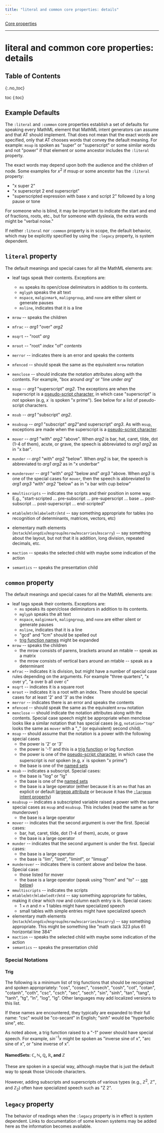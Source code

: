 ```yaml
---
title: "literal and common core properties: details"
---
```


[Core properties](intent-core-properties)

------

# literal and common core properties: details


<nav id="toc" markdown="1">

## Table of Contents
{:.no_toc}

* toc
{:toc}

</nav>

## Example Defaults

The `:literal` and `:common` core properties establish a set of defaults for speaking every MathML element that MathML intent generators can assume and that AT should implement. That does not mean that the exact words are specified, only that AT chooses words that convey the default meaning. For example: `msup` is spoken as "super" or "superscript" or some similar words and not "power" if that element or some ancestor includes the `:literal` property.

The exact words may depend upon both the audience and the children of node. Some examples for $x^2$ if msup or some ancestor has the `:literal` property:

* "x super 2"
* "x superscript 2 end superscript"
* "superscripted expression with base x and script 2" followed by a long pause or tone

For someone who is blind, it may be important to indicate the start and end of fractions, roots, etc., but for someone with dyslexia, the extra words might be "verbal noise."

If neither `:literal` nor `:common` property is in scope, the default
behavior, which may be explicitly specified by using the `:legacy`
property, is system dependent.


## `literal` property

The default meanings and special cases for all the MathML elements are:


* leaf tags speak their contents. Exceptions are:
  * `ms` speaks its open/close deliminators in addition to its contents.
  * `mglyph` speaks the alt text
  * `mspace`, `malginmark`, `maligngroup`, and `none` are either silent or generate pauses
  * `msline`, indicates that it is a line

* `mrow` -- speaks the children
* `mfrac` -- _arg1_ "over" _arg2_
* `msqrt` -- "root" _arg_
* `mroot` -- "root" _index_ "of" _contents_
* `merror` -- indicates there is an error and speaks the contents
* `mfenced` -- should speak the same as the equivalent `mrow` notation
* `menclose` -- should indicate the notation attributes along with the contents. For example, "box around _arg_" or "line under _arg_"
* `msup` -- _arg1_ "superscript" _arg2_. The exceptions are when the superscript is a [pseudo-script character](https://w3c.github.io/mathml/#chars_pseudo-scripts), in which case "superscript" is _not_ spoken (e.g, $x^\prime$ is spoken "x prime"). See below for a list of pseudo-script characters.
* `msub` -- _arg1_ "subscript" _arg2_.
* `msubsup` -- _arg1_ "subscript" _arg2_"and superscript" _arg3_. As with `msup`, exceptions are made when the superscript is a [pseudo-script character](https://w3c.github.io/mathml/#chars_pseudo-scripts).

* `mover` -- _arg1_ "with" _arg2_ "above". When _arg2_ is bar, hat, caret, tilde, dot (1-4 of them), acute, or grave, the speech is abbreviated to _arg1_ _arg2_ as in "x bar".
* `munder` -- _arg1_ "with" _arg2_ "below". When _arg2_ is bar, the speech is abbreviated to _arg1_ _arg2_ as in "x underbar"
* `munderover` -- _arg1_ "with" _arg2_ "below and" _arg3_ "above. When _arg3_ is one of the special cases for `mover`, then the speech is abbreviated to _arg1_ _arg3_ "with" _arg2_ "below" as in "x bar with cup below"
* `mmultiscripts` --  indicates the scripts and their position in some way. E.g., "start-scripted ... pre-subscript ... pre-superscript ... base ... post-subscript ... post-superscript ...  end-scripted"
* `mtable`/`mtr`/`mlabeledtr`/`mtd` -- say something appropriate for tables (no recognition of determinants, matrices, vectors, etc)
* elementary math elements (`mstack`/`mlongdiv`/`msgroup`/`msrow`/`mscarries`/`mscarry`) -- say something about the layout, but not that it is addition, long division, repeated decimals, etc.
* `maction` -- speaks the selected child with maybe some indication of the action
* `semantics` -- speaks the presentation child

## `common` property

The default meanings and special cases for all the MathML elements are:

* leaf tags speak their contents. Exceptions are:
  * `ms` speaks its open/close deliminators in addition to its contents.
  * `mglyph` speaks the alt text
  * `mspace`, `malginmark`, `maligngroup`, and `none` are either silent or generate pauses
  * `msline`, indicates that it is a line
  * "gcd" and "lcm" should be spelled out
  * [trig function names](#trig) might be expanded
* `mrow` -- speaks the children
  * the mrow consists of parens, brackets around an mtable -- speak as a matrix
  * the mrow consists of vertical bars around an mtable -- speak as a determinant
* `mfrac` -- indicates it is division, but might have a number of special case rules depending on the arguments. For example "three quarters", "x over y", "a over b all over c"
* `msqrt` -- indicates it is a square root
* `mroot` -- indicates it is a root with an index. There should be special cases for at least '2' and '3' as the index
* `merror` -- indicates there is an error and speaks the contents
* `mfenced` -- should speak the same as the equivalent `mrow` notation
* `menclose` -- should indicate the notation attributes along with the contents. Special case speech might be appropriate when menclose looks like a similar notation that has special cases (e.g, `notation="top"` looks the same as `mover` with a "_" (or equivalent) second child).
* `msup` -- should assume that the notation is a power with the following special cases
  * the power is '2' or '3'
  * the power is '-1' and this is a [trig function](#trig) or log function
  * the power is one of the [pseudo-script character](https://w3c.github.io/mathml/#chars_pseudo-scripts), in which case the superscript is _not_ spoken (e.g, $x^\prime$ is spoken "x prime")
  * the base is one of the [named sets](#namedsets-ℂ-ℕ-ℚ-ℝ-and-ℤ)
* `msub` -- indicates a subscript. Special cases:
  * the base is "log" or "lg"
  * the base is one of the [named sets](#namedsets-ℂ-ℕ-ℚ-ℝ-and-ℤ)
  * the base is a large operator (either because it is an `mo` that has an explicit or default [largeop attribute](https://w3c.github.io/mathml/#presm_mo_dict_attrs) or because it has the [`:largeop` intent property](https://w3c.github.io/mathml-docs/intent-core-properties/#prop-largeop))
* `msubsup` -- indicates a subscripted variable raised a power with the same special cases as `msup` and `msubsup`. This includes (read the same as for munderover) 
  * the base is a large operator
* `mover` -- indicates that the second argument is over the first.
Special cases:
  * bar, hat, caret, tilde, dot (1-4 of them), acute, or grave
  * the base is a large operator
* `munder` -- indicates that the second argument is under the first. Special cases:
  * the base is a large operator
  * the base is "lim",  "limit", "liminf", or "limsup"
* `munderover` -- indicates there is content above and below the base. Special case:
  * those listed for mover
  * the base is a large operator (speak using "from" and "to" -- [see below](#large-operators))
* `mmultiscripts` --  indicates the scripts
* `mtable`/`mtr`/`mlabeledtr`/`mtd` -- say something appropriate for tables, making it clear which row and column each entry is in. Special cases:
  * $1 \times n$ and $n \times 1$  tables might have specialized speech
  * small tables with simple entries might have specialized speech
* elementary math elements (`mstack`/`mlongdiv`/`msgroup`/`msrow`/`mscarries`/`mscarry`) -- say something appropriate. This might be something like "math stack 323 plus 61 horizontal line 384"
* `maction` -- speaks the selected child with maybe some indication of the action
* `semantics` -- speaks the presentation child

### Special Notations

#### Trig

The following is a minimum list of trig functions that should be recognized and spoken appropriately:
"cos", "cosec", "cosech", "cosh", "cot", "cotan", "cotanh", "coth", "csc", "csch",
"sec", "sech", "sin", "sinh", "tan", "tang", "tanh", "tg", "ln", "log", "lg".
Other languages may add localized versions to this list.

If these names are encountered, they typically are expanded to their full name: "csc" would be "co-secant" in English; "sinh" would be "hyperbolic sine", etc.

As noted above, a trig function raised to a "-1" power should have special speech. For example, $sin^{-1} x$ might be spoken as "inverse sine of x", "arc sine of x", or "sine inverse of x".

#### NamedSets: ℂ, ℕ, ℚ, ℝ, and ℤ  

These are spoken in a special way, although maybe that is just the default way to speak those Unicode characters.

However, adding subscripts and superscripts of various types (e.g., $\mathbb {Z}^2$,  $\mathbb {Z}^+$, and $\mathbb {Z}_2$) often have specialized speech such as "Z 2".


## `legacy` property

The behavior of readings when the `:legacy` property is in effect is system dependent. Links to documentation of some known systems may be added here as the information becomes available.
